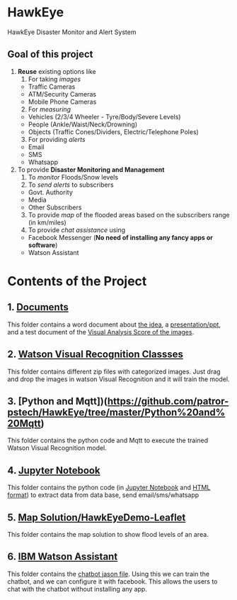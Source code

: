# HawkEye
HawkEye Disaster Monitor and Alert System 

## Goal of this project
1. **Reuse** existing options like
   1. For taking *images* 
     * Traffic Cameras
     * ATM/Security Cameras
     * Mobile Phone Cameras
   2. For *measuring*
     * Vehicles (2/3/4 Wheeler - Tyre/Body/Severe Levels)
     * People (Ankle/Waist/Neck/Drowning)
     * Objects (Traffic Cones/Dividers, Electric/Telephone Poles) 
   3. For providing *alerts*
     * Email
     * SMS
     * Whatsapp
1. To provide **Disaster Monitoring and Management**
   1. To *monitor* Floods/Snow levels
   2. To *send alerts* to subscribers
     * Govt. Authority
     * Media
     * Other Subscribers
   3. To provide *map* of the flooded areas based on the subscribers range (in km/miles)
   4. To provide *chat assistance* using
     * Facebook Messenger (**No need of installing any fancy apps or software**)
     * Watson Assistant


# Contents of the Project
## 1. [Documents](https://github.com/patror-pstech/HawkEye/tree/master/Documents)
This folder contains a word document about [the idea](https://github.com/patror-pstech/HawkEye/blob/master/Documents/hawkEye.docx), a [presentation/ppt](https://github.com/patror-pstech/HawkEye/blob/master/Documents/Call-for-Code-2019-Solution-HawkEye.pptx), and a test document of the [Visual Analysis Score of the images](https://github.com/patror-pstech/HawkEye/blob/master/Documents/HawkEye%20Test%20Round1%262_old_ver.docx).

## 2. [Watson Visual Recognition Classses](https://github.com/patror-pstech/HawkEye/tree/master/Watson%20Visual%20Recognition%20Classses)
This folder contains different zip files with categorized images. Just drag and drop the images in watson Visual Recognition and it will train the model.

## 3. [Python and Mqtt])(https://github.com/patror-pstech/HawkEye/tree/master/Python%20and%20Mqtt)
This folder contains the python code and Mqtt to execute the trained Watson Visual Recognition model.

## 4. [Jupyter Notebook](https://github.com/patror-pstech/HawkEye/tree/master/Jupyter%20Notebook)
This folder contains the python code (in [Jupyter Notebook](https://github.com/patror-pstech/HawkEye/blob/master/Jupyter%20Notebook/pyHawkEye0723.ipynb) and [HTML format](https://github.com/patror-pstech/HawkEye/blob/master/Jupyter%20Notebook/pyHawkEye0723.slides.html)) to extract data from data base, send email/sms/whatsapp

## 5. [Map Solution/HawkEyeDemo-Leaflet](https://github.com/patror-pstech/HawkEye/tree/master/Map%20Solution/HawkEyeDemo-Leaflet)
This folder contains the map solution to show flood levels of an area.

## 6. [IBM Watson Assistant](https://github.com/patror-pstech/HawkEye/tree/master/IBM%20Watson%20Assistant)
This folder contains the [chatbot jason file](https://github.com/patror-pstech/HawkEye/blob/master/IBM%20Watson%20Assistant/skill-HawkEyeNavigationAsistant.json). Using this we can train the chatbot, and we can configure it with facebook.
This allows the users to chat with the chatbot without installing any app.
